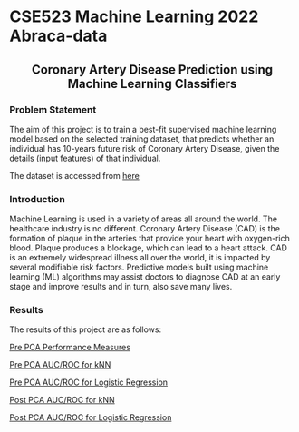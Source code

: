 # CSE523 Machine Learning 2022 Abraca-data

<h2 align="center">Coronary Artery Disease Prediction using Machine Learning Classifiers</h2>

### Problem Statement
The aim of this project is to train a best-fit supervised machine learning model based on the selected training dataset, that predicts whether an individual has 10-years future risk of Coronary Artery Disease, given the details (input features) of that individual.

The dataset is accessed from [here](https://www.framinghamheartstudy.org/fhs-risk-functions/cardiovascular-disease-10-year-risk/)

### Introduction
Machine Learning is used in a variety of areas all around the world. The healthcare industry is no different. Coronary Artery Disease (CAD) is the formation of plaque in the arteries that provide your heart with oxygen-rich blood. Plaque produces a blockage, which can lead to a heart attack. CAD is an extremely widespread illness all over the world, it is impacted by several modifiable risk factors. Predictive models built using machine learning (ML) algorithms may assist doctors to diagnose CAD at an early stage and improve results and in turn, also save many lives.

### Results
The results of this project are as follows:

[Pre PCA Performance Measures](https://cdn.discordapp.com/attachments/740090524777578606/967751036699828224/bar_plots_of_comparision_between_logistic_regression_and_KNN.png) 

[Pre PCA AUC/ROC for kNN](https://cdn.discordapp.com/attachments/740090524777578606/967751473981181972/ROC_curve_for_KNN.png)

[Pre PCA AUC/ROC for Logistic Regression](https://cdn.discordapp.com/attachments/740090524777578606/967751692823183451/ROC_curve_for_logistic_regression.png)

[Post PCA AUC/ROC for kNN](https://cdn.discordapp.com/attachments/740090524777578606/967751921546965022/knn_AUC.png)

[Post PCA AUC/ROC for Logistic Regression](https://cdn.discordapp.com/attachments/740090524777578606/967752109422428190/logistic_regression_AUC.png)





